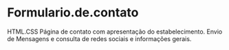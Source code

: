 # Formulario.de.contato
HTML.CSS 
Página de contato com apresentação do estabelecimento.
Envio de Mensagens e consulta de redes sociais e informações gerais.
